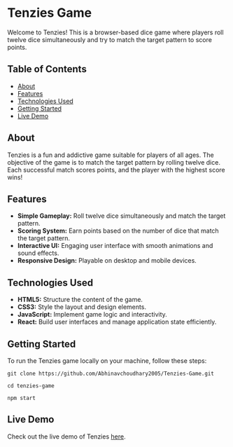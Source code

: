 # Tenzies Game

Welcome to Tenzies! This is a browser-based dice game where players roll twelve dice simultaneously and try to match the target pattern to score points.

## Table of Contents

- [About](#about)
- [Features](#features)
- [Technologies Used](#technologies-used)
- [Getting Started](#getting-started)
- [Live Demo](#live-demo)

## About

Tenzies is a fun and addictive game suitable for players of all ages. The objective of the game is to match the target pattern by rolling twelve dice. Each successful match scores points, and the player with the highest score wins!

## Features

- **Simple Gameplay:** Roll twelve dice simultaneously and match the target pattern.
- **Scoring System:** Earn points based on the number of dice that match the target pattern.
- **Interactive UI:** Engaging user interface with smooth animations and sound effects.
- **Responsive Design:** Playable on desktop and mobile devices.

## Technologies Used

- **HTML5:** Structure the content of the game.
- **CSS3:** Style the layout and design elements.
- **JavaScript:** Implement game logic and interactivity.
- **React:** Build user interfaces and manage application state efficiently.

## Getting Started

To run the Tenzies game locally on your machine, follow these steps:

`git clone https://github.com/Abhinavchoudhary2005/Tenzies-Game.git`

`cd tenzies-game`

`npm start`

## Live Demo

Check out the live demo of Tenzies [here](https://tenzies-game-abhinav.vercel.app/).
